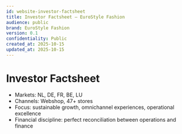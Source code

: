 ```yaml
---
id: website-investor-factsheet
title: Investor Factsheet – EuroStyle Fashion
audience: public
brand: EuroStyle Fashion
version: 0.1
confidentiality: Public
created_at: 2025-10-15
updated_at: 2025-10-15
---
```


# Investor Factsheet

- Markets: NL, DE, FR, BE, LU
- Channels: Webshop, 47+ stores
- Focus: sustainable growth, omnichannel experiences, operational excellence
- Financial discipline: perfect reconciliation between operations and finance
